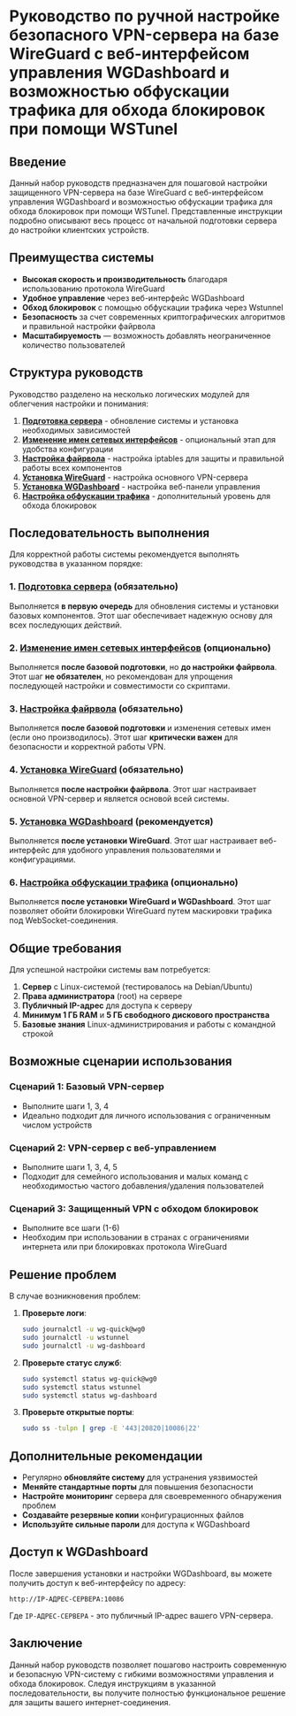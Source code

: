 # Руководство по ручной настройке безопасного VPN-сервера на базе WireGuard с веб-интерфейсом управления WGDashboard и возможностью обфускации трафика для обхода блокировок при помощи WSTunel

## Введение

Данный набор руководств предназначен для пошаговой настройки защищенного VPN-сервера на базе WireGuard с веб-интерфейсом управления WGDashboard и возможностью обфускации трафика для обхода блокировок при помощи WSTunel. Представленные инструкции подробно описывают весь процесс от начальной подготовки сервера до настройки клиентских устройств.

## Преимущества системы

- **Высокая скорость и производительность** благодаря использованию протокола WireGuard
- **Удобное управление** через веб-интерфейс WGDashboard
- **Обход блокировок** с помощью обфускации трафика через Wstunnel
- **Безопасность** за счет современных криптографических алгоритмов и правильной настройки файрвола
- **Масштабируемость** — возможность добавлять неограниченное количество пользователей

## Структура руководств

Руководство разделено на несколько логических модулей для облегчения настройки и понимания:

1. [**Подготовка сервера**](manual_Install/0README_Preparing_the_server_for_installation_and_configuration.md) - обновление системы и установка необходимых зависимостей
2. [**Изменение имен сетевых интерфейсов**](manual_Install/1README_Change_Default_Network_Name_(ens33_ens3_ens18)_to_eth0.md) - опциональный этап для удобства конфигурации
3. [**Настройка файрвола**](manual_Install/2README_Configuring_The_Firewall.md) - настройка iptables для защиты и правильной работы всех компонентов
4. [**Установка WireGuard**](manual_Install/3README_WireGuard_install.md) - настройка основного VPN-сервера
5. [**Установка WGDashboard**](manual_Install/4README_WGDashboard_Install.md) - настройка веб-панели управления
6. [**Настройка обфускации трафика**](manual_Install/5README_WSTunel_Obfuscation.md) - дополнительный уровень для обхода блокировок

## Последовательность выполнения

Для корректной работы системы рекомендуется выполнять руководства в указанном порядке:

### 1. [**Подготовка сервера**](manual_Install/0README_Preparing_the_server_for_installation_and_configuration.md) (обязательно)

Выполняется **в первую очередь** для обновления системы и установки базовых компонентов. Этот шаг обеспечивает надежную основу для всех последующих действий.

### 2. [**Изменение имен сетевых интерфейсов**](manual_Install/1README_Change_Default_Network_Name_(ens33_ens3_ens18)_to_eth0.md) (опционально)

Выполняется **после базовой подготовки**, но **до настройки файрвола**. Этот шаг **не обязателен**, но рекомендован для упрощения последующей настройки и совместимости со скриптами.

### 3. [**Настройка файрвола**](manual_Install/2README_Configuring_The_Firewall.md) (обязательно)

Выполняется **после базовой подготовки** и изменения сетевых имен (если оно производилось). Этот шаг **критически важен** для безопасности и корректной работы VPN.

### 4. [**Установка WireGuard**](manual_Install/3README_WireGuard_install.md) (обязательно)

Выполняется **после настройки файрвола**. Этот шаг настраивает основной VPN-сервер и является основой всей системы.

### 5. [**Установка WGDashboard**](manual_Install/4README_WGDashboard_Install.md) (рекомендуется)

Выполняется **после установки WireGuard**. Этот шаг настраивает веб-интерфейс для удобного управления пользователями и конфигурациями.

### 6. [**Настройка обфускации трафика**](manual_Install/5README_WSTunel_Obfuscation.md) (опционально)

Выполняется **после установки WireGuard и WGDashboard**. Этот шаг позволяет обойти блокировки WireGuard путем маскировки трафика под WebSocket-соединения.

## Общие требования

Для успешной настройки системы вам потребуется:

1. **Сервер** с Linux-системой (тестировалось на Debian/Ubuntu)
2. **Права администратора** (root) на сервере
3. **Публичный IP-адрес** для доступа к серверу
4. **Минимум 1 ГБ RAM** и **5 ГБ свободного дискового пространства**
5. **Базовые знания** Linux-администрирования и работы с командной строкой

## Возможные сценарии использования

### Сценарий 1: Базовый VPN-сервер
- Выполните шаги 1, 3, 4
- Идеально подходит для личного использования с ограниченным числом устройств

### Сценарий 2: VPN-сервер с веб-управлением
- Выполните шаги 1, 3, 4, 5
- Подходит для семейного использования и малых команд с необходимостью частого добавления/удаления пользователей

### Сценарий 3: Защищенный VPN с обходом блокировок
- Выполните все шаги (1-6)
- Необходим при использовании в странах с ограничениями интернета или при блокировках протокола WireGuard

## Решение проблем

В случае возникновения проблем:

1. **Проверьте логи**:
   ```bash
   sudo journalctl -u wg-quick@wg0
   sudo journalctl -u wstunnel
   sudo journalctl -u wg-dashboard
   ```

2. **Проверьте статус служб**:
   ```bash
   sudo systemctl status wg-quick@wg0
   sudo systemctl status wstunnel
   sudo systemctl status wg-dashboard
   ```

3. **Проверьте открытые порты**:
   ```bash
   sudo ss -tulpn | grep -E '443|20820|10086|22'
   ```

## Дополнительные рекомендации

- Регулярно **обновляйте систему** для устранения уязвимостей
- **Меняйте стандартные порты** для повышения безопасности
- **Настройте мониторинг** сервера для своевременного обнаружения проблем
- **Создавайте резервные копии** конфигурационных файлов
- **Используйте сильные пароли** для доступа к WGDashboard

## Доступ к WGDashboard

После завершения установки и настройки WGDashboard, вы можете получить доступ к веб-интерфейсу по адресу:
```
http://IP-АДРЕС-СЕРВЕРА:10086
```
Где `IP-АДРЕС-СЕРВЕРА` - это публичный IP-адрес вашего VPN-сервера.

## Заключение

Данный набор руководств позволяет пошагово настроить современную и безопасную VPN-систему с гибкими возможностями управления и обхода блокировок. Следуя инструкциям в указанной последовательности, вы получите полностью функциональное решение для защиты вашего интернет-соединения. 